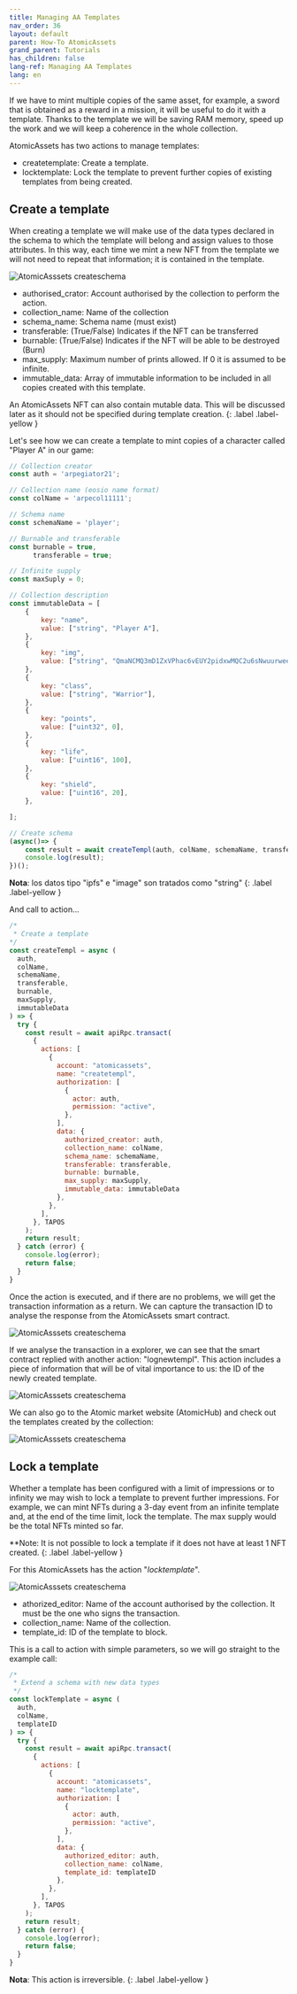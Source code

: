 ```yaml
---
title: Managing AA Templates
nav_order: 36
layout: default
parent: How-To AtomicAssets
grand_parent: Tutorials
has_children: false
lang-ref: Managing AA Templates
lang: en
---
```


If we have to mint multiple copies of the same asset, for example, a sword that is obtained as a reward in a mission, it will be useful to do it with a template. Thanks to the template we will be saving RAM memory, speed up the work and we will keep a coherence in the whole collection.

AtomicAssets has two actions to manage templates:
- createtemplate: Create a template.
- locktemplate: Lock the template to prevent further copies of existing templates from being created.

## Create a template

When creating a template we will make use of the data types declared in the schema to which the template will belong and assign values to those attributes. In this way, each time we mint a new NFT from the template we will not need to repeat that information; it is contained in the template.

![AtomicAsssets createschema](/assets/img/tutorials/howto_atomicassets/createtempl_atomicassets.png)

- authorised_crator: Account authorised by the collection to perform the action.
- collection_name: Name of the collection
- schema_name: Schema name (must exist)
- transferable: (True/False) Indicates if the NFT can be transferred
- burnable: (True/False) Indicates if the NFT will be able to be destroyed (Burn)
- max_supply: Maximum number of prints allowed. If 0 it is assumed to be infinite.
- immutable_data: Array of immutable information to be included in all copies created with this template.

An AtomicAssets NFT can also contain mutable data. This will be discussed later as it should not be specified during template creation.
{: .label .label-yellow }

Let's see how we can create a template to mint copies of a character called "Player A" in our game:

```js
// Collection creator
const auth = 'arpegiator21';

// Collection name (eosio name format)
const colName = 'arpecol11111';

// Schema name
const schemaName = 'player';

// Burnable and transferable
const burnable = true,
      transferable = true;

// Infinite supply
const maxSuply = 0;

// Collection description
const immutableData = [
    {
        key: "name",
        value: ["string", "Player A"],
    },
    {
        key: "img",
        value: ["string", "QmaNCMQ3mD1ZxVPhac6vEUY2pidxwMQC2u6sNwuurweeJ5"],
    },
    {
        key: "class",
        value: ["string", "Warrior"],
    },
    {
        key: "points",
        value: ["uint32", 0],
    },
    {
        key: "life",
        value: ["uint16", 100],
    },
    {
        key: "shield",
        value: ["uint16", 20],
    },

];

// Create schema
(async()=> {
    const result = await createTempl(auth, colName, schemaName, transferable, burnable, maxSuply, immutableData);
    console.log(result);
})();
``` 
**Nota**: los datos tipo "ipfs" e "image" son tratados como "string"
{: .label .label-yellow }

And call to action...
```js
/* 
 * Create a template
*/
const createTempl = async (
  auth,
  colName,
  schemaName,
  transferable,
  burnable,
  maxSupply,
  immutableData
) => {
  try {
    const result = await apiRpc.transact(
      {
        actions: [
          {
            account: "atomicassets",
            name: "createtempl",
            authorization: [
              {
                actor: auth,
                permission: "active",
              },
            ],
            data: {
              authorized_creator: auth,
              collection_name: colName,
              schema_name: schemaName,
              transferable: transferable,
              burnable: burnable,
              max_supply: maxSupply,
              immutable_data: immutableData
            },
          },
        ],
      }, TAPOS
    );
    return result;
  } catch (error) {
    console.log(error);
    return false;
  }
}
```
Once the action is executed, and if there are no problems, we will get the transaction information as a return. We can capture the transaction ID to analyse the response from the AtomicAssets smart contract.

![AtomicAsssets createschema](/assets/img/tutorials/howto_atomicassets/transaction_id.png)

If we analyse the transaction in a explorer, we can see that the smart contract replied with another action: "lognewtempl". This action includes a piece of information that will be of vital importance to us: the ID of the newly created template.

![AtomicAsssets createschema](/assets/img/tutorials/howto_atomicassets/template_id_traces.png)

We can also go to the Atomic market website (AtomicHub) and check out the templates created by the collection:

![AtomicAsssets createschema](/assets/img/tutorials/howto_atomicassets/template_view.png)

## Lock a template

Whether a template has been configured with a limit of impressions or to infinity we may wish to lock a template to prevent further impressions. For example, we can mint NFTs during a 3-day event from an infinite template and, at the end of the time limit, lock the template. The max supply would be the total NFTs minted so far.

**Note: It is not possible to lock a template if it does not have at least 1 NFT created.
{: .label .label-yellow }

For this AtomicAssets has the action "*locktemplate*".

![AtomicAsssets createschema](/assets/img/tutorials/howto_atomicassets/locktemplate_atomicassets.png)

- athorized_editor: Name of the account authorised by the collection. It must be the one who signs the transaction.
- collection_name: Name of the collection.
- template_id: ID of the template to block.

This is a call to action with simple parameters, so we will go straight to the example call:

```js
/* 
 * Extend a schema with new data types
 */
const lockTemplate = async ( 
  auth,
  colName,
  templateID
) => {
  try {
    const result = await apiRpc.transact(
      {
        actions: [
          {
            account: "atomicassets",
            name: "locktemplate",
            authorization: [
              {
                actor: auth,
                permission: "active",
              },
            ],
            data: {
              authorized_editor: auth,
              collection_name: colName,
              template_id: templateID
            },
          },
        ],
      }, TAPOS
    );
    return result;
  } catch (error) {
    console.log(error);
    return false;
  }
}
```

**Nota**: This action is irreversible.
{: .label .label-yellow }
